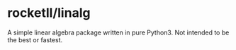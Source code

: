 # rocketll/linalg

A simple linear algebra package written in pure Python3.
Not intended to be the best or fastest.
